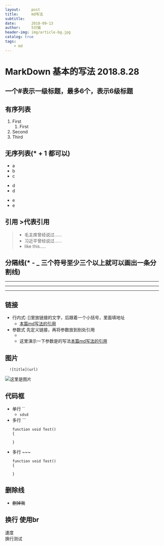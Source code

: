 ```yaml
---
layout:     post
title:      md写法
subtitle:   
date:       2018-09-13
author:     5只猫
header-img: img/article-bg.jpg
catalog: true
tags:
    - md
---
```


# MarkDown 基本的写法 2018.8.28

## 一个#表示一级标题，最多6个，表示6级标题
## 有序列表
1. First
   1. First
2. Second
3. Third

## 无序列表(* + 1 都可以)
* a
* b
* c
+ d
+ d
- e
- e

## 引用 >代表引用
> * 毛主席曾经说过......
> * 习近平曾经说过......
> * like this.....



## 分隔线(* - _ 三个符号至少三个以上就可以画出一条分割线)
---
***
___


## 链接
* 行内式:  []里放链接的文字，后跟着一个小括号，里面填地址
    *  [本篇md写法的引用](https://www.cnblogs.com/liugang-vip/p/6337580.html)
* 参数式   先定义链接，再将参数放到别处引用
    * [本篇md写法的引用]:https://www.cnblogs.com/liugang-vip/p/6337580.html
    * 这里演示一下参数是的写法[本篇md写法的引用] 


## 图片

```
  ![title](url)
```

![这里是图片](https://cdn2.jianshu.io/assets/default_avatar/4-3397163ecdb3855a0a4139c34a695885.jpg)


## 代码框
* 单行 ``
    * `sdsd`
* 多行  ```
    ``` 这里可以写注释
    function void Test()
    {

    }
    ```
* 多行 ~~~
   ~~~
   function void Test()
   {

   }
   ~~~
## 删除线
* ~~删掉我~~

## 换行 使用br
速度<br>
换行测试<br>